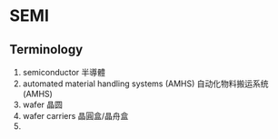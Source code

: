# SEMI
## Terminology
1. semiconductor 半導體
2. automated material handling systems (AMHS) 自动化物料搬运系统 (AMHS)
3. wafer 晶圆
4. wafer carriers 晶圓盒/晶舟盒
5. 
